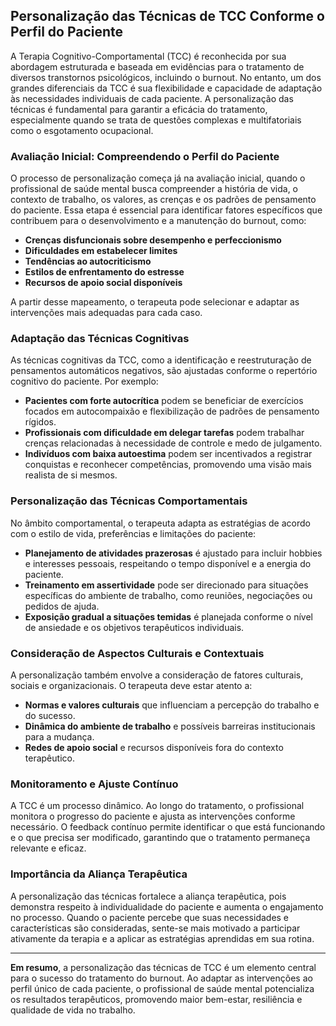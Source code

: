## Personalização das Técnicas de TCC Conforme o Perfil do Paciente

A Terapia Cognitivo-Comportamental (TCC) é reconhecida por sua abordagem estruturada e baseada em evidências para o tratamento de diversos transtornos psicológicos, incluindo o burnout. No entanto, um dos grandes diferenciais da TCC é sua flexibilidade e capacidade de adaptação às necessidades individuais de cada paciente. A personalização das técnicas é fundamental para garantir a eficácia do tratamento, especialmente quando se trata de questões complexas e multifatoriais como o esgotamento ocupacional.

### Avaliação Inicial: Compreendendo o Perfil do Paciente

O processo de personalização começa já na avaliação inicial, quando o profissional de saúde mental busca compreender a história de vida, o contexto de trabalho, os valores, as crenças e os padrões de pensamento do paciente. Essa etapa é essencial para identificar fatores específicos que contribuem para o desenvolvimento e a manutenção do burnout, como:

- **Crenças disfuncionais sobre desempenho e perfeccionismo**
- **Dificuldades em estabelecer limites**
- **Tendências ao autocriticismo**
- **Estilos de enfrentamento do estresse**
- **Recursos de apoio social disponíveis**

A partir desse mapeamento, o terapeuta pode selecionar e adaptar as intervenções mais adequadas para cada caso.

### Adaptação das Técnicas Cognitivas

As técnicas cognitivas da TCC, como a identificação e reestruturação de pensamentos automáticos negativos, são ajustadas conforme o repertório cognitivo do paciente. Por exemplo:

- **Pacientes com forte autocrítica** podem se beneficiar de exercícios focados em autocompaixão e flexibilização de padrões de pensamento rígidos.
- **Profissionais com dificuldade em delegar tarefas** podem trabalhar crenças relacionadas à necessidade de controle e medo de julgamento.
- **Indivíduos com baixa autoestima** podem ser incentivados a registrar conquistas e reconhecer competências, promovendo uma visão mais realista de si mesmos.

### Personalização das Técnicas Comportamentais

No âmbito comportamental, o terapeuta adapta as estratégias de acordo com o estilo de vida, preferências e limitações do paciente:

- **Planejamento de atividades prazerosas** é ajustado para incluir hobbies e interesses pessoais, respeitando o tempo disponível e a energia do paciente.
- **Treinamento em assertividade** pode ser direcionado para situações específicas do ambiente de trabalho, como reuniões, negociações ou pedidos de ajuda.
- **Exposição gradual a situações temidas** é planejada conforme o nível de ansiedade e os objetivos terapêuticos individuais.

### Consideração de Aspectos Culturais e Contextuais

A personalização também envolve a consideração de fatores culturais, sociais e organizacionais. O terapeuta deve estar atento a:

- **Normas e valores culturais** que influenciam a percepção do trabalho e do sucesso.
- **Dinâmica do ambiente de trabalho** e possíveis barreiras institucionais para a mudança.
- **Redes de apoio social** e recursos disponíveis fora do contexto terapêutico.

### Monitoramento e Ajuste Contínuo

A TCC é um processo dinâmico. Ao longo do tratamento, o profissional monitora o progresso do paciente e ajusta as intervenções conforme necessário. O feedback contínuo permite identificar o que está funcionando e o que precisa ser modificado, garantindo que o tratamento permaneça relevante e eficaz.

### Importância da Aliança Terapêutica

A personalização das técnicas fortalece a aliança terapêutica, pois demonstra respeito à individualidade do paciente e aumenta o engajamento no processo. Quando o paciente percebe que suas necessidades e características são consideradas, sente-se mais motivado a participar ativamente da terapia e a aplicar as estratégias aprendidas em sua rotina.

---

**Em resumo**, a personalização das técnicas de TCC é um elemento central para o sucesso do tratamento do burnout. Ao adaptar as intervenções ao perfil único de cada paciente, o profissional de saúde mental potencializa os resultados terapêuticos, promovendo maior bem-estar, resiliência e qualidade de vida no trabalho.